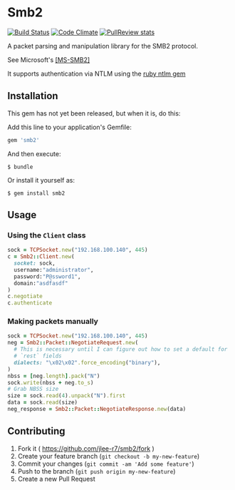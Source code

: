# Smb2

[![Build Status](https://travis-ci.org/rapid7/smb2.svg?branch=master)](https://travis-ci.org/rapid7/smb2)
[![Code Climate](https://codeclimate.com/github/rapid7/smb2.png)](https://codeclimate.com/github/rapid7/smb2)
[![PullReview stats](https://www.pullreview.com/github/rapid7/smb2/badges/master.svg)](https://www.pullreview.com/github/rapid7/smb2/reviews/master)

A packet parsing and manipulation library for the SMB2 protocol.

See Microsoft's [[MS-SMB2]](http://msdn.microsoft.com/en-us/library/cc246482.aspx)

It supports authentication via NTLM using the [ruby ntlm gem](https://rubygems.org/gems/rubyntlm)

## Installation

This gem has not yet been released, but when it is, do this:

Add this line to your application's Gemfile:

```ruby
gem 'smb2'
```

And then execute:

    $ bundle

Or install it yourself as:

    $ gem install smb2

## Usage

### Using the `Client` class

```ruby
sock = TCPSocket.new("192.168.100.140", 445)
c = Smb2::Client.new(
  socket: sock,
  username:"administrator",
  password:"P@ssword1",
  domain:"asdfasdf"
)
c.negotiate
c.authenticate
```

### Making packets manually

```ruby
sock = TCPSocket.new("192.168.100.140", 445)
neg = Smb2::Packet::NegotiateRequest.new(
  # This is necessary until I can figure out how to set a default for
  # `rest` fields
  dialects: "\x02\x02".force_encoding("binary"),
)
nbss = [neg.length].pack("N")
sock.write(nbss + neg.to_s)
# Grab NBSS size
size = sock.read(4).unpack("N").first
data = sock.read(size)
neg_response = Smb2::Packet::NegotiateResponse.new(data)

```

## Contributing

1. Fork it ( https://github.com/jlee-r7/smb2/fork )
2. Create your feature branch (`git checkout -b my-new-feature`)
3. Commit your changes (`git commit -am 'Add some feature'`)
4. Push to the branch (`git push origin my-new-feature`)
5. Create a new Pull Request
